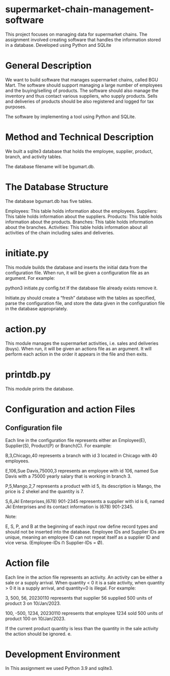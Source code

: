 # supermarket-chain-management-software
This project focuses on managing data for supermarket chains. The assignment involved creating software that handles the information stored in a database. Developed using Python and SQLite

# General Description
We want to build software that manages supermarket chains, called BGU Mart. The software should support managing a large number of employees and the buying/selling of products. The software should also manage the inventory and thus contact various suppliers, who supply products. Sells and deliveries of products should be also registered and logged for tax purposes.

The software by implementing a tool using Python and SQLite.

# Method and Technical Description
We built a sqlite3 database that holds the employee, supplier, product, branch, and activity tables.

The database filename will be bgumart.db.


# The Database Structure
The database bgumart.db has five tables.

Employees: This table holds information about the employees.
Suppliers: This table holds information about the suppliers.
Products: This table holds information about the products.
Branches: This table holds information about the branches.
Activities: This table holds information about all activities of the chain including sales and deliveries.

# initiate.py
This module builds the database and inserts the initial data from the configuration file. When run, it will be given a configuration file as an argument. For example:

python3 initiate.py config.txt
If the database file already exists remove it.

Initiate.py should create a “fresh” database with the tables as specified, parse the configuration file, and store the data given in the configuration file in the database appropriately.


# action.py
This module manages the supermarket activities, i.e. sales and deliveries (buys). When run, it will be given an actions file as an argument. It will perform each action in the order it appears in the file and then exits.


# printdb.py
This module prints the database.



# Configuration and action Files
## Configuration file
Each line in the configuration file represents either an Employee(E), Supplier(S), Product(P) or Branch(C). 
For example:

B,3,Chicago,40 represents a branch with id 3 located in Chicago with 40 employees.

E,106,Sue Davis,75000,3 represents an employee with id 106, named Sue Davis with a 75000 yearly salary that is working in branch 3.

P,5,Mango,2,7 represents a product with id 5, its description is Mango, the price is 2 shekel and the quantity is 7.

S,6,Jkl Enterprises,(678) 901-2345 represents a supplier with id is 6, named Jkl Enterprises and its contact information is (678) 901-2345.

Note:

E, S, P, and B at the beginning of each input row define record types and should not be inserted into the database.
Employee IDs and Supplier IDs are unique, meaning an employee ID can not repeat itself as a supplier ID and vice versa.
(Employee-IDs ꓵ Supplier-IDs = Ø).

# Action file
Each line in the action file represents an activity. An activity can be either a sale or a supply arrival. When quantity < 0 it is a sale activity, when quantity > 0 it is a supply arrival, and quantity=0 is illegal. For example:

3, 500, 56, 20230110 represents that supplier 56 supplied 500 units of product 3 on 10/Jan/2023.

100, -500, 1234, 20230110 represents that employee 1234 sold 500 units of product 100 on 10/Jan/2023.

If the current product quantity is less than the quantity in the sale activity the action should be ignored. e.

# Development Environment
In This assignment we used Python 3.9 and sqlite3.
